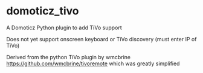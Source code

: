 # domoticz_tivo
A Domoticz Python plugin to add TiVo support

Does not yet support onscreen keyboard or TiVo discovery (must enter IP of TiVo)

Derived from the python TiVo plugin by wmcbrine https://github.com/wmcbrine/tivoremote which was greatly simplified